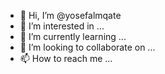 - 👋 Hi, I’m @yosefalmqate
- 👀 I’m interested in ...
- 🌱 I’m currently learning ...
- 💞️ I’m looking to collaborate on ...
- 📫 How to reach me ...

<!---
yosefalmqate/yosefalmqate is a ✨ special ✨ repository because its `README.md` (this file) appears on your GitHub profile.
You can click the Preview link to take a look at your changes.
--->

